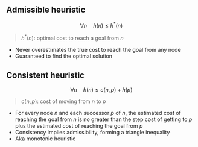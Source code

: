 ## Admissible heuristic

$$
\forall n\quad h(n)\le h^*(n)
$$

> $h^*(n)$: optimal cost to reach a goal from $n$

- Never overestimates the true cost to reach the goal from any node
- Guaranteed to find the optimal solution

## Consistent heuristic

$$
\forall n\quad h(n)\le c(n,p)+h(p)
$$

> $c(n,p)$: cost of moving from $n$ to $p$

- For every node $n$ and each successor $p$ of $n$, the estimated cost of reaching the goal from $n$ is no greater than the step cost of getting to $p$ plus the estimated cost of reaching the goal from $p$
- Consistency implies admissibility, forming a triangle inequality
- Aka monotonic heuristic